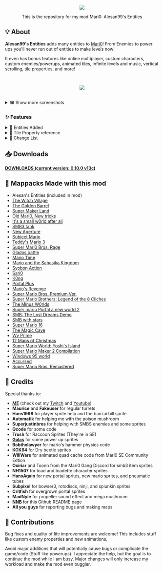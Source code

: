 <p align="center"><img src="https://i.imgur.com/U5xzR1h.png"></p>
<p align="center">This is the repository for my mod Mari0: Alesan99's Entities</p>

## 💡 About
**Alesan99's Entities** adds many entities to [Mari0](https://stabyourself.net/mari0)! From Enemies to power ups you'll never run out of entities to make levels now!

It even has bonus features like online multiplayer, custom characters, custom enemies/powerups, animated tiles, infinite levels and music, vertical scrolling, tile properties, and more!

<br>

<p align="center"><img src="https://i.imgur.com/th4xsMi.png"></p>

<br>

<details>
  <summary>🖼️ Show more screenshots</summary>

  <blockquote>
  <p align="center"><img src="https://i.imgur.com/fS2o7pc.png"></p>
  <p align="center"><img src="https://i.imgur.com/67uPzZZ.png"></p>
  <p align="center"><img src="https://i.imgur.com/VhvWBcj.png"></p>
  <p align="center"><img src="https://i.imgur.com/tdDfhkR.png"></p>
  <p align="center"><img src="https://i.imgur.com/CPQN00C.png"></p>
  <p align="center"><img src="https://i.imgur.com/04htj0O.png"></p>
  <p align="center"><img src="https://i.imgur.com/cnW3Vob.png"></p>
  <p align="center"><img src="https://i.imgur.com/016vjP0.png"></p>
  <p align="center"><img src="https://i.imgur.com/E8mXQFj.png"></p>
  </blockquote>
</details>

### ✨ Features
<details>
  <summary>🍄 Entities Added</summary>

  - Poison Mushroom
  - Upside Down pirahna plants
  - Banzai bill
  - King Bill
  - Sidestepper
  - Barrel
  - Small icicles from SMBS
  - Angry Sun
  - Splunkin
  - Splunkin half
  - 3-up moon
  - Giant Goomba
  - Giant Koopa
  - Giant Spikey
  - Koopa shell
  - Goombrat
  - Fire Bro
  - Clock from SMBS
  - Green springs
  - Red Piranha Plant
  - Upside Down Piranha Plant
  - Thwomps
  - Fish bones
  - Drybones
  - Muncher
  - Giant Beetle
  - Meteors from NSMB
  - Dry Goomba
  - Dry Piranha Plant
  - Donut
  - Boomerang Bro
  - Para Beetle
  - Ninji
  - Hammer suit
  - Boo
  - Bomb-omb
  - Monty mole
  - Mega mole
  - Venus firetrap (AKA fire piranha plant)
  - Upside down venus firetrap
  - Rotating block
  - Torpedo ted
  - Frog suit
  - Boomboom
  - ? ball
  - Raccoon leaf
  - Blue koopa
  - Koopa Paratroopa that flies left and right
  - Wind from Lost Levels
  - Left & Up pipe
  - SMB3 door
  - Ice
  - Companion cube
  - High energy pellet launcher & catcher
  - Adhesion gel (Call it whatever you want, It's called purple gel in-game anyway)
  - Turrets
  - Defective turrets
  - ! buttons
  - ! blocks
  - Rip van fish
  - Square waves
  - Delayer
  - Coin entity
  - Amp milk
  - Green parabeetle
  - Fire thing from SMB3
  - Cannon ball
  - Mini mushroom
  - Rocket launcher
  - GLaDOS
  - Portal gun pedestal
  - Pre-placed portals
  - Text entity
  - Region trigger
  - Ice flower
  - Tile tool
  - Enemy tool
  - Shy guys
  - Randomizer
  - Yoshi
  - Big ! button from SMW
  - Beetle shell
  - Music changer
  - Spiketop
  - P-Switch
  - Pokey
  - Snow pokey
  - Fighter fly
  - Swim wing
  - DK hammer
  - Vine stop
  - Chain chomp
  - Sledge bro
  - Edgeless cube
  - Rocky wrench
  - Cleansing gel
  - Excursion funnels
  - Roto-discs
  - Down exit pipe
  - Thwimps
  - Bony beetle
  - Tiny goomba
  - Koopalings
  - Big mushroom
  - Smb3 bowser
  - Ice bro
  - Bulls eye bill
  - Wiggler
  - Goomba Shoe
  - Magikoopa
  - P button Door
  - Key door and Key
  - Blooper Nanny
  - Circle Boos
  - Weird Mushroom
  - Carrot Powerup
  - Tanooki Suit
  - Cape Mario
  - Horizontal Pipe exit
  - Skewers
  - Conveyor Belts
  - Lakitu Cloud
  - Stretch
  - Upsidedown beetles and spinys
  - Spiny shells
  - Ceiling blocker
  - Cube and Sphere buttons
  - That one star from SMBS
  - And Gate
  - Or Gate
  - RS Flip Flop
  - Animation Trigger
  - Input Block
  - Collectables
  - Collectable Lock
  - Superball Flower
  - Switch Blocks
  - Rising Water
  - Snake Blocks
  - Small Springs
  - Pow Blocks
  - Small Springs
  - POW Blocks
  - Big Icicles
  - Side Thwomps
  - ! Switch Conveyor Belts
  - Dry Bones Shells
  - Red See Saws
  - Animation Output
  - Spikes And Spike Balls
  - Frozen Coins
  - P-Blocks
  - Clear Pipes <a href="https://github.com/alesan99/mari0_ae/releases"><sup>New!</sup></a>
  - Tracks <a href="https://github.com/alesan99/mari0_ae/releases"><sup>New!</sup></a>
  - Propeller Box <a href="https://github.com/alesan99/mari0_ae/releases"><sup>New!</sup></a>
  - Cannon Box <a href="https://github.com/alesan99/mari0_ae/releases"><sup>New!</sup></a>
  - Piranha Creepers <a href="https://github.com/alesan99/mari0_ae/releases"><sup>New!</sup></a>
  - Blue Shell Powerup <a href="https://github.com/alesan99/mari0_ae/releases"><sup>New!</sup></a>
  - Boomerang Flower <a href="https://github.com/alesan99/mari0_ae/releases"><sup>New!</sup></a>
  - Checkpoint Flag <a href="https://github.com/alesan99/mari0_ae/releases"><sup>New!</sup></a>
  - Big Mushroom (Mario Maker) <a href="https://github.com/alesan99/mari0_ae/releases"><sup>New!</sup></a>
  - Cannon Ball Cannon <a href="https://github.com/alesan99/mari0_ae/releases"><sup>New!</sup></a>
  - Camera Stop <a href="https://github.com/alesan99/mari0_ae/releases"><sup>New!</sup></a>
  - Pneumatic Diversity Vents <a href="https://github.com/alesan99/mari0_ae/releases"><sup>New!</sup></a>
  - Grinders & Bumpers <a href="https://github.com/alesan99/mari0_ae/releases"><sup>New!</sup></a>
  - Bowser Jr. <a href="https://github.com/alesan99/mari0_ae/releases"><sup>New!</sup></a>
  - Super-size Mushroom <a href="https://github.com/alesan99/mari0_ae/releases"><sup>New!</sup></a>
  - Fuzzies <a href="https://github.com/alesan99/mari0_ae/releases"><sup>New!</sup></a>

</details>
<details>
  <summary>📜 Tile Property reference</summary>

  ![Tile Property reference image](https://i.imgur.com/nDJRzO2.png)

  Put a pixel next to your tiles in tiles.png to change how it acts.
  The color of the pixel doesn't matter except for slopes.
  > - Half slants are color coded: `0`, `0`, `200 0`, `0`, `100`
  > - Upsidedown slants are color coded: `100`, `0`, `0`
  > - Have both left and right slants enabled to make a slab
  
</details>
<details>
  <summary>📰 Change List</summary>
  <blockquote>
  <details>
    <summary>🕓 Latest Changes</summary>

```console
-----0.10.0 13-----
ADDED Clear Pipes
ADDED Tracks
ADDED Propeller Box
ADDED Cannon Box
ADDED Pirnaha Creepers
ADDED Blue Shell Powerup
ADDED Boomerang Flower
ADDED Checkpoint Flag
ADDED Big Mushroom (mario maker)
ADDED Cannon Ball Cannon
ADDED Camera Stop
ADDED Pneumatic Diversity Vents
ADDED Grinders & Bumpers
ADDED Bowser Jr.
ADDED Super-Size Mushroom
ADDED Moving Tiles (Use with tracks)
ADDED Entity Tooltips
ADDED Ability to Expand Custom Character Sprites (Like SE), Size, Colors, and Stats
	"fireenemy": SAME_AS_CUSTOM_ENEMIES (Put enemies folder in character folder)
	"smallducking": false,
	"swimpushframes": 1 (number of frames mario has when pushing in water)
	"smallduckingframes": 0,
	"fenceframes": 2,
	"nopointing": false,
	"noportalgun": false,
	"aimwithoutpointing": false,
	"breaksblockssmall": false,
ADDED Custom enemy properties
	"animationtriggerondeath": "NAME OF ANIMATION TRIGGER",
	"mushroomifmariosmall": "NAME OF MUSHROOM ENEMY",
	"meltice": true, (melt when touched by enemies with "meltsice")
	"transformtrigger": "melt",
	"instantkill": true, (Kills player instantly)
	"snapxtogrid": true,
	"snapytogrid": true,
	"snapxtogridoffset": 0,
	"snapytogridoffset": 0,
	"trackable": false
	 "trackplatform": true, (will carry stuff when on a track)
	 "trackoffsetx": 0,
	 "trackoffsety": 0,
	 "trackspeed" 3,
	 "trackgraboncenterofobject": true, (can only collide with tracks touching its center)
	 "ignoretrackgraboncenterofobject": false, (will not automatically give it the property above)
	 "trackgravity": 40, (gravity of object after its released from track (dont add property if you want default))
	 "rotatetowardstrackpath": true, (will rotate in the direction its going in on the track)
	 "rotatetowardstrackpathoffset": 0, (how many radians will be added to the rotation)
	 "dontpasstracked": true, (enemy wont stay on track after transforming)
	 "dontreturnmaskontrackrelease" true, (will not collide with tiles after being forced off tracks (only useful with custom timers))
	 "transformtrigger": "trackturnaround",
	"spawnonload": true, (will spawn as soon as level starts, instead of when its onscreen)
	"pushmariowhenstomped": false, (use if mario needs to stomp an enemy
		that isn't killed when stomped once, but mario dies when stomping)
	"xrelativetocamera": 0, (stay in the same posistion of the camera)
	"yrelativetocamera": 0,
	"stompbounce": true, (makes mario bounce off enemy instead of killing it)
	 "stompbouncesound": true, (makes sound when mario stompbounces off enemy)
	 "stompbouncex": 1, (pushes mario horizontally, like when stomping a koopaling in a shell)
	"dontspawnnearcheckpoint": true,
	"makesmariostarduration": 12,
	"treattransformasdeath": true, (don't use unless neccesary: triggers things like deathsound even if the enemy 			didn't die)
	"starthomingrotationtowardsplayer": true, (homing enemy will start facing player)
	"upsidedownifhomingrotationright" true,
	"blowrange": [x, y, w, h], (moves entities if inside the range)
	 "blowchecktable": ["player"]
	 "blowspeedx": 0,
	 "blowspeedy": 0,
	 "blowminspeedx": -60, (minimum speed of enemy inside blowrange)
	 "blowmaxspeedx": 60,
	 "blowminspeedy": -60,
	 "blowmaxspeedy": 60,
	 "blowstaticenemies": false, (should it blow static enemies)
	 "blowstrong": false, (don't use unless neccesary, will force entities to move without changing speed)
	"blowable": true, (can be blown by enemies that have blowrange?)
	"throwntimeendonfloorcollide"
	"platformcollisionup": true,
	"platformcollisiondown": true,
	"platformcollisionleft": true,
	"platformcollisionright": true,
	"offsetYadjust": true, (automatically shifts sprites 8px up by default)
	"hollow": true, (entities won't collide if inside enemy)
	"bouncy": true, (bounces player)
	 "bouncyontop": true,
	 "bouncyonbottom": true,
	 "bouncyonsides": true,
	 "bouncyonleft": true,
	 "bouncyonright": true,
	 "bouncyforce": 1
	 "bouncyforcex": 1
	 "bouncyforcey": 1
	"sticktoplayer": true, (should the enemy stick to mario's position?)
	 "sticktonearestplayer": true,
	 "stickoffsetx": 0,
	 "stickoffsety": 0,
	"teleportplayer": true, (or player number) (will teleport mario to enemy)
	 "teleportnearestplayer": true,
	 "teleportplayeroffsetx": 0,
	 "teleportplayeroffsety": 0,
	 "teleportplayerspeedx": 0, (speed of the player after teleporting)
	 "teleportplayerspeedy": 0,
	"movetotoponpassivecollide": true, (enemy gets teleported to the top of object it's inside)
	"gel": 1, (sets gel on any tiles it touches)
	"pipespawnmax": true, (how many times it can be spawned by pipe, until the spawned ones are killed)
	"extremeautodelete": true (enemy won't despawn offscreen, but it will despawn if it falls out of the map)
	"releasespeedx": 2, (speed after enemy exits a vertical clear pipe or a pipe spawner)
	"lifetimerandoms": [1, 2, 3],
	"movement": "chase" (think: monty mole, basically the follow movement, but without the weird lakitu stuff)
	 "chasespeed": 3.5, (same name as hammerbros' chasespeed, technically a different property)
	 "chaseacceleration": 14,
	 "chasespace": 2, (how far mario has to be for it to turn around)
	 "chasebounceforcex": 6 (force when enemy hits a wall)
	 "chasebounceforcey": 6
	 "chasespeedy": 3.5, (Same as above, except for vertical chasing)
	 "chaseaccelerationy": 14,
	 "chasespacey": 2,
	"dontenterclearpipes": true, (wont go into clear pipes)
	"killsinsideclearpipes": true, (will kill mario if inside a clear pipe)
	"sticktonearestplayer": true,
	 "sticktoplayeroffsetx": 0,
	 "sticktoplayeroffsety": 0,
	"blockportaltile": true, (blocks portals from going through its spawned tile)
	"dontremoveblockportaltileondeath": true, (will continue to block portals in a tile after death)
	"breaksflipblocks": true,
	"onlymovewhenhomingrotationatplayer": true, ("homing" movement will only move when facing player)
	"onlymovewhenhomingrotationatplayerthreshold": 0.1,
	"dontchangehomingrotationwhenmoving": true,
	"homingatenemy": ["goomba"], (will follow closest custom enemy)
	"bouncesonenemykill": true, (enemy will bounce when it kills another enemy, use bounceforce)
	"friction": 80, (will stop enemy from sliding. also doable by setting truffleshuffle speed to 0)
	"boss": true, (will cause axe to break bridge, like with bowser)
	"supersize": true, (can you make it huge with the supersize entity?)
	"description": "", (will be shown in the entity list in the editor)
	"rightclickmenumutlipleproperties": true, (needs "rightclickmenutable" too!, will set multiple properties "rightclickmenu": [[["propertyname1", value],["propertyname2", value], ...], ...])
	"queueanimationtrigger": true, (use with "animationtriggerondeath", will let the animation finish if its currently playing)
	"doesntflyawayonstomp": true, (if stompanimation is disabled, the enemy won't fly away when stomped)
	"enemykillsdontflyaway": true, (the enemies it kills will just dissappear)
	"transformenemyanimationondeath": "TRANSFORMANIMATION", (will trigger a "transform enemy" animation)
	"nodropshadow": true,
	"customtimer": [
		[1, ["random", "speedx"], [1,2,6,7]], (picks a random value from an array)
		[1, ["set", "speedx"], ["property", "speedy"]] (sets property to an existing property)
		[1, "spawnenemy"], (if enemy uses spawnsenemy, this will force it to spawn an enemy)
		]
ADDED Custom powerup options "makesmarioshoot": {
	"enemy": ["enemy1", "enemy2", ..], (you can give an property a table now) (left -> right, if one gets 	fired the next in line won't get fired)
	"max": [2, 3, ..],
	"button": ["run", "use",..],
	"killonbuttonrelease": false,
	"playerspeedx": 0, (knockback)
	"playerspeedy": 0, 
	"holdbutton": ["down",false, ..],
	"fireanim": "fire",
	"firequad": 1,
	"offsety": 0,
	"ride": false, (player will stick to enemy it fires)
	 "rideoffsetx": 0,
	 "rideoffsety": 0,
	 "rideactive": false, (is the player active while riding?)
	 "ridedrawable": false, (is the player visible while riding?),
	 "rideaftertransform": false, (will the player continue to stick after the enemy transforms?)},
	 "dontfirewhenriding": false, (should mario fire when riding enemy?)
	 "rideanim": "idle", (what animation mario has when riding enemy)
	 "ridequad": 1, (number of frame if needed)
	"sticktoplayer": true, (should the enemy stick to mario's position?)
	 "stickoffsetx": 0,
	 "stickoffsety": 0,
	 "stickanim": "idle"
	 "stickquad": 1,
	 "flipstickoffsetx": true,
	"size": 1, (must be this size in order to fire)
	"hat": 1, (add custom hats in hats mappack folder)
	"firewhenfalling": false,
	"firewhennotfalling": false,
	"firewhenhumping": false,
	"fireifducking": true, (should it still fire if mario is ducking?)
ADDED Custom enemy icons (ex: "goomba-icon.png")
ADDED Custom enemy tool tips (ex: "goomba-tooltip.png", can be 64x64px or 128x64px)
ADDED Custom enemy folders (you can organize your custom enemies but putting them in their own folders, as long
	as they are still inside the "enemies" folder)
ADDED Animations
	Trigger: Player Lands
	Trigger: Player Hurt
	Trigger: When number is _ (Thanks to frostplays for the implementation idea)
	Condition: Player is size
	Condition: Button Held Down
	Condition: Require Keys
	Condition: If number is _
	"kill all enemies"
	"Make Player Grow"
	"set wind"
	"Disable Jumping"
	"Enable Jumping"
	"Animation Trigger"
	"Add keys"
	"Remove keys"
	"Set number"
	"reset numbers"
	"load level instantly"
ADDED Fence Tile Property
ADDED Directional Platform Tile Properties
ADDED Better Ice Flower (Enemies get frozen in ice blocks, can be kicked)
ADDED Sideways Pirhana Plants
ADDED Spawner Animations (Enemies coming out of pipes)
ADDED Random cheepcheeps and Fire Flowers (yes, really)
ADDED Better Tile Selections
ADDED Lightbridge Detectors
ADDED Offset Entities (Hover over edge of tiles)
ADDED Spritesets to more sprites (Flag, Portal Entities) (Overgrown sprites by critfish)
ADDED Oscillating Platform previews in right click menu
ADDED Level Previews in the editor map selection menu
ADDED Pipe & Door Exit IDS (This means you can have multiple exits in 1 sublevel)
ADDED Pipe sizes and direction selection
ADDED Spawn option to be directly on tile
ADDED Swim pushing animation to mario
ADDED Wind Entity Adjustment
ADDED Donut respawning option
ADDED Optional Castleflag to Flag
ADDED Loading Bar to intro and multithreaded mappack list loading
ADDED Yoshi Eating
ADDED New Mask 37: Tracks
ADDED Tile Tool Function "Set Background Tile To:"
ADDED Mega mario music by MadNyle
ADDED More Text Colors, Big option, and Center Option
ADDED Ability to add sublevels
ADDED Animate to Walk Speeds
ADDED Jumping Through Platforms in mario maker physics
ADDED Dialouge box Speaker Colors
ADDED Ability to put more enemies inside blocks
ADDED Option to make Koopalings into enemies
ADDED Firebar smooth movement setting
ADDED "Key" type to boom boom, bowser 2, koopalings, and bowser jr. (gives key on death)
ADDED Slabs (have both slopes on) (DON'T USE THESE!!! THEY'RE CRAP!)
ADDED Camera Setting Menu
ADDED level editor disabling (put ";nofunallowed" in the end of your mappack's 1-1.txt)
ADDED invisible door option
ADDED Letterbox setting for fullscreen and resizable window (no stretching)
ADDED Option for Time to count down in real seconds
ADDED Option for lava bubbles to return to spawn
ADDED 1 New Daily Challenge
ADDED P-Switch Directions
ADDED Editor Q Key shortcut to switch between tiles and entities
ADDED Editor Tile Hotkeys (press key when over tile menu)
ADDED Portal Physics (1-block jump height)
TWEAKED Spawner and Tile Tool Right click Menues (Easier to use!)
TWEAKED Variations of Entities, many of them are now combined
TWEAKED Entity List Organization
TWEAKED Mappack Selection Loading
TWEAKED Portal Sprites (Added Spritesets, Some on/off states, gel ids)
TWEAKED Bigger Brushes (Just hold run and press run buttons, no assistmode)
TWEAKED Time Length in Mario Maker Physics
TWEAKED Yoshi (Can kill koopas, immune to spikes)
TWEAKED Energy Launcher Behavior (won't launch energy ball after it's caught)
TWEAKED Suspend Game (Game will be saved if you collected collectables, uses .json)
TWEAKED Background color rgb inputs (you can now slide them with your mouse)
TWEAKED Bullet Bill Cannons; will no longer spawn if blocked by tile
IMPROVED Turrets (Shooting collision is now accurate and reliable, can be blocked with boxes)
IMPROVED Big koopas (now break hard blocks)
IMPROVED Custom enemy "transformobjectcollide" and "transformenemycollide" (can now be tables)
IMPROVED Conveyer Belts with gel (its not perfect)
IMPROVED Editor Middle Click with entities (you can middle click an entity to copy it)
CHANGED Amps into fuzzies (you can still select amps in their right click menu)
CHANGED Hat Format (Now uses .json, allows for different directions)
CHANGED Rocky Wrench Sprites
CHANGED Big Mole and Amp Sprites
CHANGED Donut Falling Animation
CHANGED MEGA MARIO size
CHANGED Snow Spike Sprites
CHANGED Mario's Minecraft Sprites (Now its just a pickaxe overlay)
CHANGED Meteor behavior
CHANGED Raccoon Leaf Behavior
CHANGED Powerup suit Behavior (THEY BOUNCE NOW? THEY BOUNCE NOW.)
CHANGED Rip Van Fish water behavior (they will now have gravity once they exit water)
CHANGED Moles (inside ground is a right click option now)
CHANGED Splunkin, ninji, and rotodisc Sprites courtesy of subpixel
CHANGED Mario cape flying
CHANGED Custom powerup y offset (enemies will now spawn at the bottom of mario's hitbox by default)
CHANGED Boo Circle Formation to be easier to go through
CHANGED Excursion Funnels into the ones from SE (They used to be coded by me, but SE's are more functional)
FIXED Button Press Animations not working with Joysticks
FIXED givescoinondeath when transforming
FIXED Custom enemy max count for the third time
FIXED Editor Level Buttons being clicked when they're off screen
FIXED Entity Descriptions getting cut off
FIXED Para-goombas killing mario when being stomped
FIXED Lasers not melting frozen coins
FIXED "starttowardsplayerhorizontal" not working with homing enemies
FIXED Flagpole softlocking (the level will end after 8 seconds if mario doesn't go inside the castle)
FIXED Raccoon mario's tail not flipping shells
FIXED Boxes clipping through walls horizontally if portalled at really fast speeds
FIXED Online multiplayer starting suspended game instead of selected mappack
FIXED Custom entities image not loading
FIXED Enemies not turning around ledges on entity tiles
FIXED Portals not being removed by portal entity
REMOVED Upsidedown pirhana plant sprites
REMOVED A bunch of useless entities from entity list
REMOVED Quicksand

Other Bugfixes and minor tweaks
-------
```

  </details>
  <details>
    <summary>🗃️ Everthing</summary>

```console
--Release--
Added poison mushroom
Fixed poison mushroom bugs
Added Upside Down Pirahna Plants
Added Paragoombas
Added Banzai bills
Added [SURPRISE}
--Version 1.00--
Made Paragoombas Slower
Fixed Upside Down plant not moving
Added Sidestepper
Added Barrel
Added Icicle
--Version 1.01--
Added MY NAME to the title screen
Fixed Sidestepper's sprite
--Version 2.00--
Fixed Upside down plant crash
More loading screen text
ANGRY SUN
Angry sun end
Better sprites
--Version 2.01--
right click [SUPRISE] to change speed
--Version 3.00--
Added Icicle sound
Minor tweaks to be more polished
--Version 3.01--
Added Splunkin (normal and half)
--Version 3.02--
Fixed Crash with [SUPRISE]
--Version 4.00--
Added 3-up moon,
Giant Goomba,
Giant Koopa,
Giant Spikey,
Koopa shell,
Goombrat,
Goombrat half,
and Fire Bro
Right click the icicle for gravity
--Version 5.05--
Added clocks,
green springs,
red plants,
down red plants,
thwomps,
fish bones,
dry bones,
dry bones half,
munchers,
and big beetles
--Version 5.07--
Fixed Crash with drybones
--Version 6.05--
Added Meteor Start,
Meteor End,
Dry Goomba,
Dry Goomba Half,
Dry Piranha Plant,
Upside down dry piranha plant,
Donut,
Boomerang Bro,
Para Beetle,
and Ninji
Added thwomp and Boomerang sounds
Made barrel have two frames
icicle falls when near
angry suns attack by going down
Big bills collision and scissor (where it is cut when launched) are fixed
--Version 6.13--
Added hammersuit
boo
bomb-omb
bomb-omb half
monty mole
mega mole
venus firetrap
upside down venus firetrap
rotating block and
torpedo ted
fixed bullet's underground palette
lowered icicle sound volume
--Version 7.10--
added frog suit
parabeetle right
boom boom
? ball
and raccoon leaf
parabeetles act like parabeetles
powerup sprites
added sidescrolling
added thousands of bugs
--8.11--
TOO MANY THINGS TO LIST
BUG FIXES
New portal tiles
--9.09--
vvvvvv gel
turrets
defective turrets
! buttons
! block off
! block on
fixed beetle bobs
more tile properties
animated tiles!
--10.2--
added rip van fish,
square waves,
delayer,
coin,
amp,
green parabeetle,
and green parabeetle right
foreground tiles
bridge tiles
forgrounds
paragoombas tweaked
side vvvvvv gels work
--Version 11.0--
added fire thing from SMB3,
cannon ball,
mini mushroom,
GLaDOS,
Portal gun pedestal,
pre-placed portal 1,
pre-placed portal 2,
text entity,
region trigger
changeable mappack folder
customizable graphics
customizable text
improved autoscrolling
fixed some crashes and bugs
--12.0--
tile tools
enemy tools
shy guys
beetle shells
music changer
randomizer
ice flower
yoshi
big button
VERTICAL SCROLLING
MULTIPLE CUSTOM MUSIC
improved sprite loading
edited error screens
some features from better editor
slants
Some other stuff I might've forgotten (look through my old posts)
--LOVE 0.9.0 v2--
faster map selection screen
10% more organized entity tab
animated tiles are now shown in the minimap with their correct colors (SE doesn't do this)
airship fire things can now face up and down
fixed the horrible button blocks
improved boos' movement
fixed beetle shells getting killed by fireballs
region trigger's right click menu is cooler
you can type more text into input bars
other minor tweaks
--LOVE 0.9.0 v3--
bug fixes
every mod related file has been moved to the "alesans_entities" folder
crashes are now saved as .txts
added dark mode cheat
some menus have been rounded
navigate menu with mouse
download mappacks
p button
resizable window
fixed minor mistake in rip van fish's animation
rotating block now bounces when hit
added spiketops
menu tips
press f11 to display fps
probably more stuff I forgot
--LOVE 0.9.0 v4--
- some minor bug fixes and improvements
- added daily challenges
- added pokeys
- finished spiketops
- fixed region trigger drag not scrolling
- fixed no portal gun hammer mario climbing sprites
- fixed big hat emblem color
- fixed enemy tool not being able to spawn newer enemies
- improved king bill sprites a bit
- improved yoshi
- improved angry sun
- improved coin entity, now acts exactly like normal coins
--LOVE 0.9.0 v5--
bug fixes
climbing property
updated level screen customization
fighter fly added
quickmenu added
portal gun drop down (pedestal supported multiple portalguns but you could no tstart with them)
foreground scroll bar (also foreground scrolling is more realistic)
koopas and shell enemies "wake up" after being stomped and get flipped when hit from below
custom boom boom and intermission music (you can also turn on custom music in intermissions (old feature))
improved dlc (mappacks hosted on imgur by converting files to images)
yoshi tounge
added swim wing from smbs
bowser has right click option to make him into an enemy not a boss
added dk hammer from smbs
more worlds and redesigned map selection menu
added vinestop
--LOVE 0.9.0 v6--
added chain chomp
added sledge bros
added edgeless cube
added noteblocks
added rocky wrench
added offsetted thwomp & new graphic
3-up moon appears even when not in block
ability to use letters for worlds over 9
enemytool can spawn every entity
right click menus improved
music changer can choose specific custom music
meteors improved
added moving springs (spawn with enemytool "moving spring")
vertical scrolling improved
more ways to defeat glados (rocketurrets + bulletbills,cannonballs,mario hammers)
big enemies merged with small counterparts (can now be frozen, big koopas come out of shell and be flipped)
different types of goombas in goomba attack cheat
seesaw visible when right clicking in editor
wind sound added
right click flag to remove border (you can jump over flag)
change physics in tool section (mari0, smb, smb2j-mari0, smb2j)
recoded thwomp (less buggy, actually portalable, also new graphic)
bug fixes and improvments
--0.10.0 7--
UPDATED FOR 0.10.0
UPDATED ALESAN99'S ENTITIES MAPPACK
ADDED thwimps
ADDED bony beetles
ADDED cleansing gel
ADDED roto-discs
ADDED funnels
ADDED down exit pipes
ADDED custom characters (change by pressing [] keys in hat options)
Redesigned tools tab in editor and added power line draw & selection tool
added ability to add custom glados sounds
added custom tab to editor
organized entities tab more by adding portal section
re-added controller/joystick support
added fire bar speed rightclick
bug fixes and improvments
--0.10.0 8--
added koopalings
added bowser from super mario bros 3
added big mushroom
added ice bros
added mappack icon in editor (drag file into square to add icon)
added classic cheat mode
added new level button
added custom sounds
added super mario maker bomb-ombs
added super mario maker fish bones
fixed controller support
fixed checkpoints in sublevels (You can also link them now)
fixed portalable surface indicator on button blocks, slopes, nocollision pipe
minimap in editor can now scroll vertically
made camera in vertical levels better
sorted custom tab dropdown alphabetically
region triggers can be set to half-tiles
fighting multiple boom booms and koopalings works now
moles bounce off of walls and spawn normally if not on top of a block
characters now have config files with colors (these allow custom colors and hats)
springs work in intermissions
boomboom can be turned into an enemy
mapheight txt files are no longer used
fire and ice bros can hurt other enemies
Other minor tweaks and many bugfixes
-----0.10.0 9-----
ADDED ONLINE MULTIPLAYER
ADDED CUSTOM SE ENEMIES
ADDED Bulls eye Bills
ADDED Wigglers
ADDED Goomba Shoe
ADDED Magikoopa
ADDED Mario Maker Doors
ADDED P-button Doors
ADDED Key doors and keys
ADDED Blooper Nanny
ADDED Circle Boos
ADDED Weird Mushroom
ADDED Carrot Powerup
ADDED Tanooki Suit
ADDED Cape Mario
ADDED option to teleport mario at edges of screen
ADDED left and right pipe exits
IMPROVED level size button from SE
FIXED Fireballs hitting hammer mario when ducking
FIXED Coin graphics
mario maker physics option (1-up flag, shrink to big mario)
slopes are smoother
hammers kill thwomps and bulletbills
scrolling is better for vertical levels and right of the level
fixed timer reseting
custom fire and ice colors
p-buttons look like mario maker
lava tile property doesn't instakill if spike properties are enables
flags can be placed anywhere on the y axis
improved delayers
other sprites look like mario maker
dry bones and dry beetle have more animations
enemies in vertical levels don't spawn all at once and dissappear offscreen
menus are navigatable with joysticks
Tons of Bugfixes
-----0.10.0 10-----
ADDED cappy cheat
ADDED Skewers
ADDED Conveyor Belt
ADDED Lakitu Cloud
ADDED Boo crawler
ADDED Upsidedown beetle
ADDED Upsidedown spikey and spikey shell
ADDED ceiling blocker from SE
ADDED opposite flamethrowers
ADDED cube and sphere buttons
ADDED custom hats (from SE)
ADDED Fullscreen (LeftShift + Enter)
IMPROVED Yoshi (Not buggy, dismount with runkey and up)
IMPROVED cubes, lightbridges, emancipation grills, and buttons (SE)
IMPROVED Fire plants (Maker sprites, only fire in 16 angles)
IMPROVED DLC Mappacks (Icons!)
IMPROVED Linking to be similar to SE (means you can mass-link)
IMPROVED Online Multiplayer menu (mappack select, cheats)
FIXED Mazes not working in tall levels
FIXED music changer overlapping
FIXED mario dying at the flag
FIXED frog mario not swiming
FIXED locked doors and pdoors not working with controllers
FIXED linking alternate cubes and dispensers
FIXED checkpoints not desawning enemies
FIXED minus world crashing
-----0.10.0 11-----
ADDED Animations System from SE (couple of new animations too)
ADDED Animation Trigger
ADDED Collectables (BTW you can collect them with koopa shells)
ADDED Collectable Lock (Sends output when a certain amount of collectables are collected)
ADDED Lucky Star (Kills all enemies)
ADDED Or Gate
ADDED And Gate
ADDED RS Flip Flop
ADDED Animated Tile Trigger
ADDED Action Block
ADDED ability to add custom fast music and intros (music2-fast.ogg/music-intro.mp3)
ADDED New UI Syle
ADDED Run lock, portal, and reload buttons to android
ADDED Chell character
ADDED increased level limit (up to 35 because of letters)
ADDED Same block portals (probably causes a bunch of crashes)
ADDED Noteblock warps by putting pipe entity in noteblock
ADDED Tile group selection (Hold shift when selecting a tile in the editor)
ADDED Tile replacing (e + left click)
ADDED Half slants (enable with color coded slant properties: 0,0,200 or 0,0,100)
ADDED Linkable platforms
IMPROVED Music Loading (just put music in music folder)
IMPROVED Backgrounds and Foregrounds (just put .png in the backgrounds folder)
IMPROVED Doors; option to link doors to an exit
IMPROVED Region Triggers (select what is detected) (Editing existing region triggers is broken)
IMPROVED Various right click menus
IMPROVED Koopaling Fights (new effects, win by making koopaling fall)
IMPROVED King Bill Collision
IMPROVED Torpedo teds
IMPROVED Big Bill cannons (detects if it's coming out of 2 block wide cannon, doesn't shoot in blocked direction)
IMPROVED Effects (glados explosion, turret explosions, cannon smoke, level ball, torpedo and king bill smoke)
IMPROVED Tile tool right click (also tile coordinates appear if you type in "mod " (with a space))
IMPROVED Koopa Shell Behavior (no longer makes sounds off-screen, koopas don't kill eachother if close)
IMPROVED In-game object renaming (right click name)
IMPROVED P-buttons by adding music
IMPROVED Faithplates (Linking, Velocity options)
IMPROVED Cannon Ball (speed customization)
IMPROVED Shy guys; they can actually be picked up (I only did this because they served no purpose, ninjis will stay the same)
IMPROVED King Bills (better collision, different directions, linkable)
-----0.10.0 12-----
ADDED Super Ball Flower
ADDED Switch Blocks
ADDED Rising Water/Lava/Poison/Quicksand
ADDED Snake Blocks
ADDED Small Springs
ADDED Pow Blocks
ADDED Big Icicles
ADDED Side Thwomps
ADDED ! Switch Conveyor Belts
ADDED Dry Bones Shells (Not 100% accurate, no need to tell me)
ADDED Red Seesaws
ADDED Background Tile Layer ("-" Key)
ADDED Custom Power-Ups
 ADDED "Makesmarioshoot":{enemy,max} property to custom enemies
 ADDED "Makesmariocolor":{{r,g,b},{r,g,b},{r,g,b}}; only works if used with "makesmarioshoot"
ADDED Ice property
ADDED Upside down slopes (set red to 100 and green to 0)
ADDED Platform Slopes (Don't use them unless you have to)
ADDED QUICK TEST button to test from mario's posistion ("\" Key)
ADDED Animation Actions: "play sound", "toggle wind", "center camera", "remove shoe"
ADDED Animation Triggers: "button pressed", "time below"
ADDED Lights out
ADDED Low gravity
ADDED Full Minimap to Editor (Press "m" OR swipe down on the minimap)
ADDED Axis-Independent Background Scroll Factor
ADDED Animated Backgrounds/Foregrounds (.json in the background folder with "quadcountx", "quadcounty", "delay", optional: "speedx", "speedy", "frames")
ADDED Reverse link to conveyor belts
ADDED New Custom Enemies Properties
	"light":number (how much light is made in the dark),
	"float":true (floats in water, can also be number to set how fast it rises),
	"shakesground": true,
	"ignoreleftcollide": true (and other directions),
	"regiontriggerexlcude": true,
	"platform": true,
	"platformchecktable": ["player", "entitynames"],
	"weight": 1,
	"movement": "circle", ("circleradius": 1, "circletime": 1),
	"movement":"homing", ("homingrotation": 0, "homingturnspeed": 1, "homingspeed": 1, "rotationishomingrotation": true),
	"transformtrigger": ["trigger1", "trigger2"...],
	"transformsinto": ["name1","name2"...],
	"givecoinondeath": 1,
	"playsoundondeath": "stomp",
ADDED Linked Pipes
ADDED Server Commands (/nextlevel, /reload, /level WORLD LEVEL SUBLEVEL, /infinitelives, /infinitetime, /disablecheats)
ADDED Autoscroll speeds (btw you can do advanced autoscrolling with the camerapan animation)
ADDED Undo With Ctrl Z
ADDED Toad and Toadette Courtesy of NH1507
ADDED Upside Down Spiketops and boo crawlers (place them under a tile)
-----0.10.0 12.1-----
ADDED Animation Output
ADDED Spikes and Spike Balls
ADDED Frozen Coins
ADDED P-blocks
ADDED Flying Boom Boom
ADDED Shell Helmets
ADDED Custom block debris (This means you can make hard breakable blocks)
ADDED Background .json property "staticx", "staticy", "static". Will stop layer from scrolling
ADDED Button release animation
ADDED A variety of new animations as well
ADDED Custom enemy editor tab
ADDED Custom enemy "rightclickmenu": ["property", 1, 2, 3, 4..],
	"rightclickmenudisplay": ["pretty display name", 1, 2, 3, 4..]
ADDED Custom enemy path movement
ADDED Custom enemy grabbing
ADDED Custom enemy spawning other enemies on spawn
ADDED Custom enemy shell waking up sprites option 
ADDED Custom enemy crawl movement (spiketops) (*BUGGY*)
ADDED custom enemy transformation trigger ""
ADDED custom enemy property "resistsenemykill"
ADDED "noshotsound"
ADDED "ignoreplatform" (will not be carried by platform enemies)
ADDED "solidkill" so mario doesn't go through enemys after he's hurt (think munchers)
ADDED "transformtrigger": "damage", "stompdamage", and "shotdamage" for use with "health", "stomphealth", and "shothealth"
ADDED "smallanimationstart", "smallanimationframes", "smallanimationspeed"
ADDED Default circle movement rotation "circletimer:" 0.5
ADDED "transformtrigger": "animation", "transformanimation": ""
ADDED "startawayfromplayerhorizontal"
ADDED new mask catergory 32: for bombs. exactly like category 4 except with fire collisions
ADDED "dontspawnenemyonplayernear" and "dontspawnenemydist"
ADDED "rotationanimation" and "rotationanimationspeed" (remember to use with doesntunrotate)
ADDED "rollanimation"
ADDED "resistsshoe", "resistspow" and "resistseverything"
ADDED "killsonpassive" and "killsonpassiveignorestar" (think of how blocks kill when they squish mario in mm)
ADDED "platformpush" and "noplatformcarrying" (pushing like snakeblocks)
ADDED "dontloopcustomtimer"
ADDED New customtimer format
	"customtimer": [
		[1, ["set", "speedx"], 2],
		[0.5, "playsound", "stomp"],
		[1, ["reverse", "speedx"]]
		]
ADDED additional options for custom powerups
	"makesmarioshoot": {
		"enemy": "enemy",
		"max": 2,
		"speed": 10,
		"fireatangle": false,
		"offsetx": 0},
ADDED "spawnpassedparameters", works like transformpassedparameters
ADDED "spawnsetparameters": [["parametername", "parametervalue"]..]
ADDED "animationspeed": [1, 2, 3 ..]
ADDED transformtrigger: "freeze"
ADDED enemy kicking (think bombombs)
	"kickable": true,
	"kickspeed": 2,
	"kickspeedy" -10,

ADDED Custom princess music option
ADDED Rolling edgeless cubes on red seesaws
ADDED Backwards circle movement "circletime": -1
ADDED Custom Character hatoffsets
ADDED Custom Character defaulthat
ADDED Ability to link collectables
ADDED Tanooki Mario Sprites
ADDED Colored Yoshis (no abilities yet)
ADDED Option to hide collectables hud in text.txt
ADDED Ability to link skewers
ADDED Portal Entity IDS
ADDED Tile Tool Region select
ADDED Tile Tool command: "group". All tiles in region will be hit when one is hit
ADDED Placeable cleansing gel (basically anti-gel surfaces)
-----0.10.0 13-----
ADDED Clear Pipes
ADDED Tracks
ADDED Propeller Box
ADDED Cannon Box
ADDED Pirnaha Creepers
ADDED Blue Shell Powerup
ADDED Boomerang Flower
ADDED Checkpoint Flag
ADDED Big Mushroom (mario maker)
ADDED Cannon Ball Cannon
ADDED Camera Stop
ADDED Pneumatic Diversity Vents
ADDED Grinders & Bumpers
ADDED Bowser Jr.
ADDED Super-Size Mushroom
ADDED Moving Tiles (Use with tracks)
ADDED Entity Tooltips
ADDED Ability to Expand Custom Character Sprites (Like SE), Size, Colors, and Stats
ADDED Custom enemy properties
ADDED Custom powerup options "makesmarioshoot"
ADDED Custom enemy icons (ex: "goomba-icon.png")
ADDED Custom enemy tool tips (ex: "goomba-tooltip.png", can be 64x64px or 128x64px)
ADDED Custom enemy folders (you can organize your custom enemies but putting them in their own folders, as long
	as they are still inside the "enemies" folder)
ADDED Animations
ADDED Fence Tile Property
ADDED Directional Platform Tile Properties
ADDED Better Ice Flower (Enemies get frozen in ice blocks, can be kicked)
ADDED Sideways Pirhana Plants
ADDED Spawner Animations (Enemies coming out of pipes)
ADDED Random cheepcheeps and Fire Flowers (yes, really)
ADDED Better Tile Selections
ADDED Lightbridge Detectors
ADDED Offset Entities (Hover over edge of tiles)
ADDED Spritesets to more sprites (Flag, Portal Entities) (Overgrown sprites by critfish)
ADDED Oscillating Platform previews in right click menu
ADDED Level Previews in the editor map selection menu
ADDED Pipe & Door Exit IDS (This means you can have multiple exits in 1 sublevel)
ADDED Pipe sizes and direction selection
ADDED Spawn option to be directly on tile
ADDED Swim pushing animation to mario
ADDED Wind Entity Adjustment
ADDED Donut respawning option
ADDED Optional Castleflag to Flag
ADDED Loading Bar to intro and multithreaded mappack list loading
ADDED Yoshi Eating
ADDED New Mask 37: Tracks
ADDED Tile Tool Function "Set Background Tile To:"
ADDED Mega mario music by MadNyle & propeller sound
ADDED More Text Colors, Big option, and Center Option
ADDED Ability to add sublevels
ADDED Animate to Walk Speeds
ADDED Jumping Through Platforms in mario maker physics
ADDED Dialouge box Speaker Colors
ADDED Ability to put more enemies inside blocks
ADDED Option to make Koopalings into enemies
ADDED Firebar smooth movement setting
ADDED "Key" type to boom boom, bowser 2, koopalings, and bowser jr. (gives key on death)
ADDED Slabs (have both slopes on) (DON'T USE THESE!!! THEY'RE CRAP!)
ADDED Camera Setting Menu
ADDED level editor disabling (put ";nofunallowed" in the end of your mappack's 1-1.txt)
ADDED invisible door option
ADDED Letterbox setting for fullscreen and resizable window (no stretching)
ADDED Option for Time to count down in real seconds
ADDED Option for lava bubbles to return to spawn
ADDED 1 New Daily Challenge
ADDED P-Switch Directions
ADDED Editor Q Key shortcut to switch between tiles and entities
ADDED Editor Tile Hotkeys (press key when over tile menu)
ADDED Portal Physics (1-block jump height)
```

  </details>
  </blockquote>
</details>

## 📥 Downloads
[**DOWNLOADS (current version: 0.10.0 v13c)**](https://forum.stabyourself.net/viewtopic.php?f=13&t=3636)

## 📢 Mappacks Made with this mod
- Alesan's Entities (included in mod)
- [The Witch Village](http://forum.stabyourself.net/viewtopic.php?f=12&t=5167)
- [The Golden Barrel](http://forum.stabyourself.net/viewtopic.php?f=12&t=3740)
- [Super Maker Land](http://forum.stabyourself.net/viewtopic.php?f=12&t=3785)
- [Old Mari0, New tricks](http://forum.stabyourself.net/viewtopic.php?f=12&t=3786)
- [It's a small w0rld after all](http://forum.stabyourself.net/viewtopic.php?f=12&t=3792)
- [SMB3 tank](http://forum.stabyourself.net/viewtopic.php?f=12&t=3970)
- [New Aperture](http://forum.stabyourself.net/viewtopic.php?f=12&t=3945)
- [Subject Mario](http://forum.stabyourself.net/viewtopic.php?f=12&t=3995)
- [Teddy's Mario 3](http://forum.stabyourself.net/viewtopic.php?f=12&t=4001)
- [Super Mari0 Bros. Rage](http://forum.stabyourself.net/viewtopic.php?f=12&t=4003)
- [Glados battle](http://forum.stabyourself.net/viewtopic.php?f=12&t=4360)
- [Mario Time](http://forum.stabyourself.net/viewtopic.php?f=12&t=4415)
- [Mario and the Sahasika Kingdom](http://forum.stabyourself.net/viewtopic.php?f=12&t=4528)
- [Syobon Action](http://forum.stabyourself.net/viewtopic.php?f=12&p=116174)
- [Sari0](http://forum.stabyourself.net/viewtopic.php?f=12&t=4676)
- [K0ng](http://forum.stabyourself.net/viewtopic.php?f=12&p=120072)
- [Portal Plus](http://forum.stabyourself.net/viewtopic.php?f=12&t=4832)
- [Mario's Revenge](http://forum.stabyourself.net/viewtopic.php?f=12&t=4876)
- [Super Mario Bros. Premium Ver.](http://forum.stabyourself.net/viewtopic.php?f=12&t=4813)
- [Super Mario Brothers: Legend of the 8 Cliches](http://forum.stabyourself.net/viewtopic.php?f=12&t=4884)
- [The Minus W0rlds](http://forum.stabyourself.net/viewtopic.php?f=12&t=5032)
- [Super mario Portal a new world 2](http://forum.stabyourself.net/viewtopic.php?f=12&t=4929)
- [SMB: The Lost Dreams Demo](http://forum.stabyourself.net/viewtopic.php?f=12&t=5024)
- [SMB with stars](http://forum.stabyourself.net/viewtopic.php?f=12&t=5258)
- [Super Mario 16](https://forum.stabyourself.net/viewtopic.php?f=12&t=5293)
- [The Magic Cave](https://forum.stabyourself.net/viewtopic.php?f=12&t=5350)
- [Wy Prime](https://forum.stabyourself.net/viewtopic.php?f=12&t=5346)
- [12 Maps of Christmas](https://forum.stabyourself.net/viewtopic.php?f=12&t=5259)
- [Super Mario World: Yoshi's Island](https://forum.stabyourself.net/viewtopic.php?f=12&t=5341)
- [Super Mario Maker 2 Compilation](https://forum.stabyourself.net/viewtopic.php?f=12&t=5340)
- [Windows 95 world](https://forum.stabyourself.net/viewtopic.php?f=12&t=5339)
- [Accursed](https://forum.stabyourself.net/viewtopic.php?f=12&t=5338)
- [Super Mario Bros. Remastered](https://forum.stabyourself.net/viewtopic.php?f=12&t=5324)

## 💌 Credits
Special thanks to:
- [***ME***](https://alesan99.blogspot.com) (check out my [Twitch](http://www.twitch.tv/alesan99) and [Youtube](https://www.youtube.com/channel/UClCb0X0Yd36KgGnJwhIrcQw))
- **Maurice** and **Fakeuser** for regular turrets
- **Hans1998** for player sprite help and the banzai bill sprite
- **Automatik** for helping me with the poison mushroom
- **Superjustinbros** for helping with SMBS enemies and some sprites
- **Qcode** for some code
- **Trosh** for Raccoon Sprites (They're in SE)
- [**Galas**](http://www.spriters-resource.com/custom_edited/mario/sheet/17965) for some power up sprites
- **Bobthelawyer** for mario's hammer physics code
- **KGK64** for Dry beetle sprites
- **WillWare** for animated quad cache code from Mari0 SE Community Edtion
- **Oxiriar** and Toonn from the Mari0 Gang Discord for smb3 item sprites
- **NH1507** for toad and toadette character sprites
- **HansAgain** for new portal sprites, new mario sprites, and pneumatic tubes
- **Subpixel** for bowser3, rotodiscs, ninji, and splunkin sprites
- **Critfish** for overgrown portal sprites
- **MadNyle** for propeller sound effect and mega mushroom
- [**NNB**](https://github.com/NNBnh) for this Github README page
- **All you guys** for reporting bugs and making maps

## 👷 Contributions
Bug fixes and quality of life improvements are welcome!
This includes stuff like custom enemy properties and new animations.

Avoid major additions that will potentially cause bugs or complicate the game/code (Stuff like powerups).
I appreciate the help, but the goal is to continue the mod while I am busy. Major changes will only increase my workload and make the mod even buggier.
